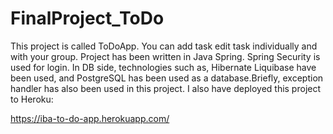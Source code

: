 # FinalProject_ToDo

This project is called ToDoApp. You can add task edit task individually and with your group. Project has been written in Java Spring. Spring Security is used for login. In DB side,
technologies such as, Hibernate Liquibase have been used, and PostgreSQL has been used as a database.Briefly, exception handler has also been used in this project. I also have deployed this project to Heroku:

 https://iba-to-do-app.herokuapp.com/
